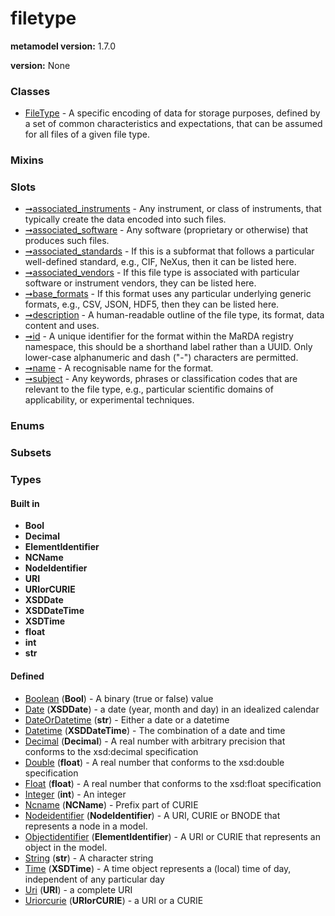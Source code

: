 
# filetype


**metamodel version:** 1.7.0

**version:** None





### Classes

 * [FileType](FileType.md) - A specific encoding of data for storage purposes, defined by a set of common characteristics and expectations, that can be assumed for all files of a given file type.

### Mixins


### Slots

 * [➞associated_instruments](fileType__associated_instruments.md) - Any instrument, or class of instruments, that typically create the data encoded into such files.
 * [➞associated_software](fileType__associated_software.md) - Any software (proprietary or otherwise) that produces such files.
 * [➞associated_standards](fileType__associated_standards.md) - If this is a subformat that follows a particular well-defined standard, e.g., CIF, NeXus, then it can be listed here.
 * [➞associated_vendors](fileType__associated_vendors.md) - If this file type is associated with particular software or instrument vendors, they can be listed here.
 * [➞base_formats](fileType__base_formats.md) - If this format uses any particular underlying generic formats, e.g., CSV, JSON, HDF5, then they can be listed here.
 * [➞description](fileType__description.md) - A human-readable outline of the file type, its format, data content and uses.
 * [➞id](fileType__id.md) - A unique identifier for the format within the MaRDA registry namespace, this should be a shorthand label rather than a UUID. Only lower-case alphanumeric and dash ("-") characters are permitted.
 * [➞name](fileType__name.md) - A recognisable name for the format.
 * [➞subject](fileType__subject.md) - Any keywords, phrases or classification codes that are relevant to the file type, e.g., particular scientific domains of applicability, or experimental techniques.

### Enums


### Subsets


### Types


#### Built in

 * **Bool**
 * **Decimal**
 * **ElementIdentifier**
 * **NCName**
 * **NodeIdentifier**
 * **URI**
 * **URIorCURIE**
 * **XSDDate**
 * **XSDDateTime**
 * **XSDTime**
 * **float**
 * **int**
 * **str**

#### Defined

 * [Boolean](types/Boolean.md)  (**Bool**)  - A binary (true or false) value
 * [Date](types/Date.md)  (**XSDDate**)  - a date (year, month and day) in an idealized calendar
 * [DateOrDatetime](types/DateOrDatetime.md)  (**str**)  - Either a date or a datetime
 * [Datetime](types/Datetime.md)  (**XSDDateTime**)  - The combination of a date and time
 * [Decimal](types/Decimal.md)  (**Decimal**)  - A real number with arbitrary precision that conforms to the xsd:decimal specification
 * [Double](types/Double.md)  (**float**)  - A real number that conforms to the xsd:double specification
 * [Float](types/Float.md)  (**float**)  - A real number that conforms to the xsd:float specification
 * [Integer](types/Integer.md)  (**int**)  - An integer
 * [Ncname](types/Ncname.md)  (**NCName**)  - Prefix part of CURIE
 * [Nodeidentifier](types/Nodeidentifier.md)  (**NodeIdentifier**)  - A URI, CURIE or BNODE that represents a node in a model.
 * [Objectidentifier](types/Objectidentifier.md)  (**ElementIdentifier**)  - A URI or CURIE that represents an object in the model.
 * [String](types/String.md)  (**str**)  - A character string
 * [Time](types/Time.md)  (**XSDTime**)  - A time object represents a (local) time of day, independent of any particular day
 * [Uri](types/Uri.md)  (**URI**)  - a complete URI
 * [Uriorcurie](types/Uriorcurie.md)  (**URIorCURIE**)  - a URI or a CURIE

